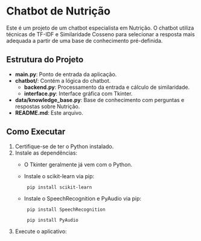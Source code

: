 # Chatbot de Nutrição

Este é um projeto de um chatbot especialista em Nutrição. O chatbot utiliza técnicas de TF-IDF e Similaridade Cosseno para selecionar a resposta mais adequada a partir de uma base de conhecimento pré-definida.

## Estrutura do Projeto

- **main.py**: Ponto de entrada da aplicação.
- **chatbot/**: Contém a lógica do chatbot.
  - **backend.py**: Processamento da entrada e cálculo de similaridade.
  - **interface.py**: Interface gráfica com Tkinter.
- **data/knowledge_base.py**: Base de conhecimento com perguntas e respostas sobre Nutrição.
- **README.md**: Este arquivo.

## Como Executar

1. Certifique-se de ter o Python instalado.
2. Instale as dependências:
   - O Tkinter geralmente já vem com o Python.
   - Instale o scikit-learn via pip:
   
     ```
      pip install scikit-learn
     ```
   - Instale o SpeechRecognition e PyAudio via pip:  
     ```
      pip install SpeechRecognition
     ```
     ```
      pip install PyAudio
     ```
3. Execute o aplicativo:

